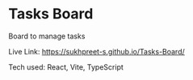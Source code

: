 # Tasks Board

Board to manage tasks

Live Link: https://sukhpreet-s.github.io/Tasks-Board/

Tech used: React, Vite, TypeScript
